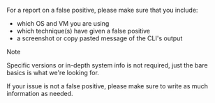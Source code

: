 For a report on a false positive, please make sure that you include:
- which OS and VM you are using
- which technique(s) have given a false positive
- a screenshot or copy pasted message of the CLI's output

> [!NOTE]
> Specific versions or in-depth system info is not required, just the bare basics is what we're looking for.

If your issue is not a false positive, please make sure to write as much information as needed.
